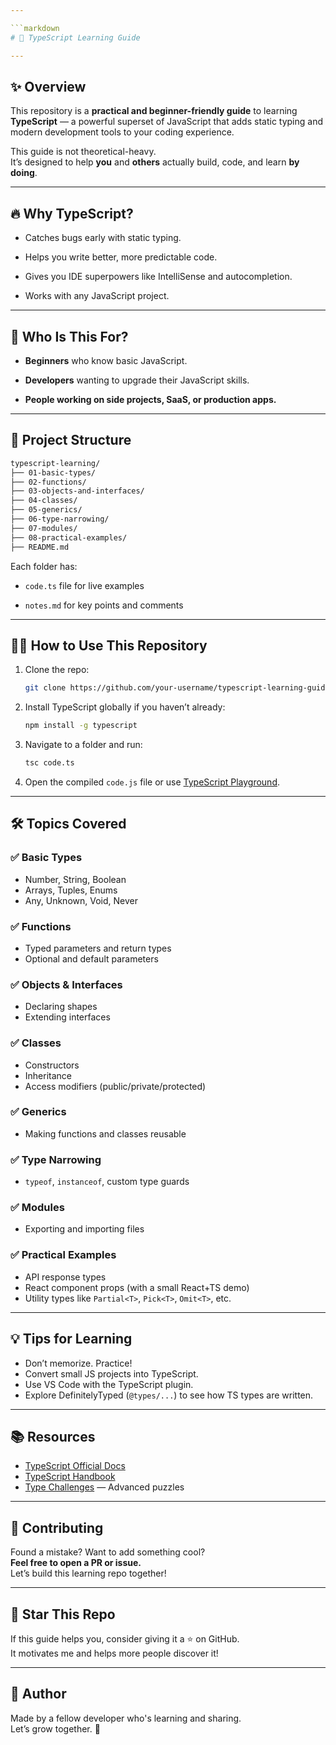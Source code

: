 ```yaml
---

```markdown
# 📘 TypeScript Learning Guide

---
```


## ✨ Overview

This repository is a **practical and beginner-friendly guide** to learning **TypeScript** — a powerful superset of JavaScript that adds static typing and modern development tools to your coding experience.

This guide is not theoretical-heavy.  
It’s designed to help **you** and **others** actually build, code, and learn **by doing**.

---

## 🔥 Why TypeScript?

- Catches bugs early with static typing.

- Helps you write better, more predictable code.

- Gives you IDE superpowers like IntelliSense and autocompletion.

- Works with any JavaScript project.

---

## 🧭 Who Is This For?

- **Beginners** who know basic JavaScript.

- **Developers** wanting to upgrade their JavaScript skills.

- **People working on side projects, SaaS, or production apps.**

---

## 📁 Project Structure

```bash
typescript-learning/
├── 01-basic-types/
├── 02-functions/
├── 03-objects-and-interfaces/
├── 04-classes/
├── 05-generics/
├── 06-type-narrowing/
├── 07-modules/
├── 08-practical-examples/
├── README.md
```

Each folder has:

- `code.ts` file for live examples

- `notes.md` for key points and comments

---

## 🧑‍💻 How to Use This Repository

1. Clone the repo:

   ```bash
   git clone https://github.com/your-username/typescript-learning-guide.git
   ```

2. Install TypeScript globally if you haven’t already:

   ```bash
   npm install -g typescript
   ```

3. Navigate to a folder and run:

   ```bash
   tsc code.ts
   ```

4. Open the compiled `code.js` file or use [TypeScript Playground](https://www.typescriptlang.org/play).

---

## 🛠️ Topics Covered

### ✅ Basic Types

- Number, String, Boolean  
- Arrays, Tuples, Enums  
- Any, Unknown, Void, Never  

### ✅ Functions

- Typed parameters and return types  
- Optional and default parameters  

### ✅ Objects & Interfaces

- Declaring shapes  
- Extending interfaces  

### ✅ Classes

- Constructors  
- Inheritance  
- Access modifiers (public/private/protected)  

### ✅ Generics

- Making functions and classes reusable  

### ✅ Type Narrowing

- `typeof`, `instanceof`, custom type guards  

### ✅ Modules

- Exporting and importing files  

### ✅ Practical Examples

- API response types  
- React component props (with a small React+TS demo)  
- Utility types like `Partial<T>`, `Pick<T>`, `Omit<T>`, etc.

---

## 💡 Tips for Learning

- Don’t memorize. Practice!  
- Convert small JS projects into TypeScript.  
- Use VS Code with the TypeScript plugin.  
- Explore DefinitelyTyped (`@types/...`) to see how TS types are written.

---

## 📚 Resources

- [TypeScript Official Docs](https://www.typescriptlang.org/docs/)  
- [TypeScript Handbook](https://www.typescriptlang.org/docs/handbook/intro.html)  
- [Type Challenges](https://github.com/type-challenges/type-challenges) — Advanced puzzles

---

## 🤝 Contributing

Found a mistake? Want to add something cool?  
**Feel free to open a PR or issue.**  
Let’s build this learning repo together!

---

## 🌟 Star This Repo

If this guide helps you, consider giving it a ⭐ on GitHub.  
It motivates me and helps more people discover it!

---

## 🧠 Author

Made by a fellow developer who's learning and sharing.  
Let’s grow together. 🚀

```
